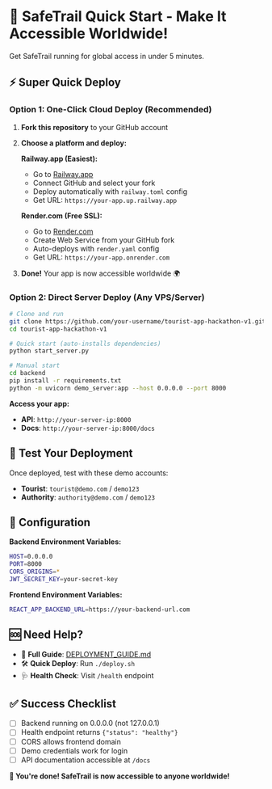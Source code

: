 # 🚀 SafeTrail Quick Start - Make It Accessible Worldwide!

Get SafeTrail running for global access in under 5 minutes.

## ⚡ Super Quick Deploy

### Option 1: One-Click Cloud Deploy (Recommended)

1. **Fork this repository** to your GitHub account
2. **Choose a platform and deploy:**

   **Railway.app (Easiest):**
   - Go to [Railway.app](https://railway.app) 
   - Connect GitHub and select your fork
   - Deploy automatically with `railway.toml` config
   - Get URL: `https://your-app.up.railway.app`

   **Render.com (Free SSL):**
   - Go to [Render.com](https://render.com)
   - Create Web Service from your GitHub fork  
   - Auto-deploys with `render.yaml` config
   - Get URL: `https://your-app.onrender.com`

3. **Done!** Your app is now accessible worldwide 🌍

### Option 2: Direct Server Deploy (Any VPS/Server)

```bash
# Clone and run
git clone https://github.com/your-username/tourist-app-hackathon-v1.git
cd tourist-app-hackathon-v1

# Quick start (auto-installs dependencies)
python start_server.py

# Manual start
cd backend
pip install -r requirements.txt
python -m uvicorn demo_server:app --host 0.0.0.0 --port 8000
```

**Access your app:**
- **API**: `http://your-server-ip:8000` 
- **Docs**: `http://your-server-ip:8000/docs`

## 🎯 Test Your Deployment

Once deployed, test with these demo accounts:

- **Tourist**: `tourist@demo.com` / `demo123`
- **Authority**: `authority@demo.com` / `demo123`

## 🔧 Configuration

**Backend Environment Variables:**
```bash
HOST=0.0.0.0
PORT=8000
CORS_ORIGINS=*
JWT_SECRET_KEY=your-secret-key
```

**Frontend Environment Variables:**
```bash
REACT_APP_BACKEND_URL=https://your-backend-url.com
```

## 🆘 Need Help?

- 📖 **Full Guide**: [DEPLOYMENT_GUIDE.md](./DEPLOYMENT_GUIDE.md)
- 🛠️ **Quick Deploy**: Run `./deploy.sh`
- 🩺 **Health Check**: Visit `/health` endpoint

## ✅ Success Checklist

- [ ] Backend running on 0.0.0.0 (not 127.0.0.1)
- [ ] Health endpoint returns `{"status": "healthy"}`  
- [ ] CORS allows frontend domain
- [ ] Demo credentials work for login
- [ ] API documentation accessible at `/docs`

**🎉 You're done! SafeTrail is now accessible to anyone worldwide!**
